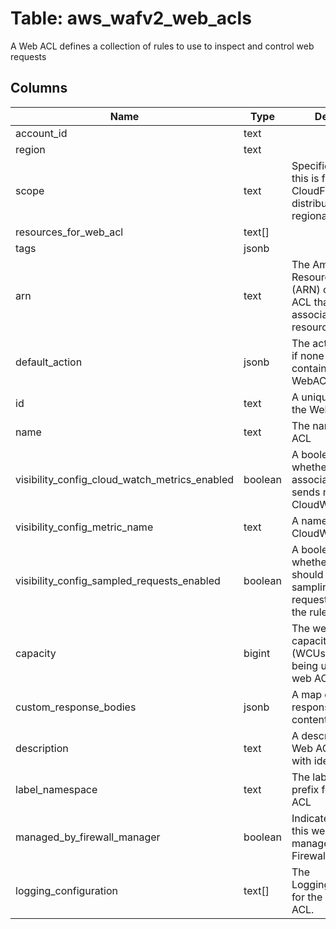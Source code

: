 
# Table: aws_wafv2_web_acls
A Web ACL defines a collection of rules to use to inspect and control web requests
## Columns
| Name        | Type           | Description  |
| ------------- | ------------- | -----  |
|account_id|text||
|region|text||
|scope|text|Specifies whether this is for an Amazon CloudFront distribution or for a regional application.|
|resources_for_web_acl|text[]||
|tags|jsonb||
|arn|text|The Amazon Resource Name (ARN) of the Web ACL that you want to associate with the resource.  |
|default_action|jsonb|The action to perform if none of the Rules contained in the WebACL match.  |
|id|text|A unique identifier for the WebACL|
|name|text|The name of the Web ACL|
|visibility_config_cloud_watch_metrics_enabled|boolean|A boolean indicating whether the associated resource sends metrics to CloudWatch|
|visibility_config_metric_name|text|A name of the CloudWatch metric|
|visibility_config_sampled_requests_enabled|boolean|A boolean indicating whether AWS WAF should store a sampling of the web requests that match the rules|
|capacity|bigint|The web ACL capacity units (WCUs) currently being used by this web ACL|
|custom_response_bodies|jsonb|A map of custom response keys and content bodies|
|description|text|A description of the Web ACL that helps with identification.|
|label_namespace|text|The label namespace prefix for this web ACL|
|managed_by_firewall_manager|boolean|Indicates whether this web ACL is managed by AWS Firewall Manager|
|logging_configuration|text[]|The LoggingConfiguration for the specified web ACL.|
